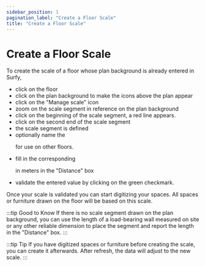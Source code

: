 ```yaml
---
sidebar_position: 1
pagination_label: "Create a Floor Scale"
title: "Create a Floor Scale"
---
```




# Create a Floor Scale

<Youtube code="LarL_Da1UPw"/>

To create the scale of a floor whose plan background is already entered in Surfy,

-   click on the floor
-   click on the plan background to make the icons above the plan appear
-   click on the "Manage scale" icon
-   zoom on the scale segment in reference on the plan background
-   click on the beginning of the scale segment, a red line appears.
-   click on the second end of the scale segment
-   the scale segment is defined
-   optionally name the <P code="mapScale:name" /> for use on other floors.
-   fill in the corresponding <P code="mapScale:length" /> in meters in the "Distance" box
-   validate the entered value by clicking on the green checkmark.


Once your scale is validated you can start digitizing your spaces.
All spaces or furniture drawn on the floor will be based on this scale.

:::tip Good to Know
If there is no scale segment drawn on the plan background, you can use the length of a load-bearing wall measured on site or any other reliable dimension to place the segment and report the length in the "Distance" box.
:::

:::tip Tip
If you have digitized spaces or furniture before creating the scale, you can create it afterwards. After refresh, the data will adjust to the new scale.
:::


